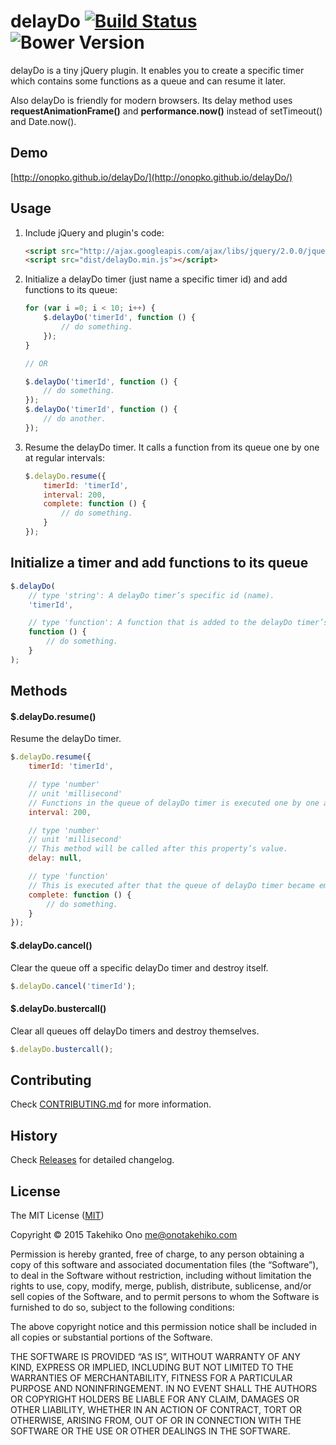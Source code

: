 # delayDo [![Build Status](https://secure.travis-ci.org/onopko/delayDo.svg?branch=master)](https://travis-ci.org/onopko/delayDo) ![Bower Version](https://badge.fury.io/bo/delay-do.svg)

delayDo is a tiny jQuery plugin. It enables you to create a specific timer which contains some functions as a queue and can resume it later.

Also delayDo is friendly for modern browsers. Its delay method uses __requestAnimationFrame()__ and __performance.now()__ instead of setTimeout() and Date.now().

## Demo

[http://onopko.github.io/delayDo/](http://onopko.github.io/delayDo/)


## Usage

1. Include jQuery and plugin's code:

	```html
	<script src="http://ajax.googleapis.com/ajax/libs/jquery/2.0.0/jquery.min.js"></script>
	<script src="dist/delayDo.min.js"></script>
	```
2. Initialize a delayDo timer (just name a specific timer id) and add functions to its queue:

	```javascript
	for (var i =0; i < 10; i++) {
		$.delayDo('timerId', function () {
			// do something.
		});
	}

	// OR

	$.delayDo('timerId', function () {
		// do something.
	});
	$.delayDo('timerId', function () {
		// do another.
	});
	```
3. Resume the delayDo timer. It calls a function from its queue one by one at regular intervals:

	```javascript
	$.delayDo.resume({
		timerId: 'timerId',
		interval: 200,
		complete: function () {
			// do something.
		}
	});
	```

## Initialize a timer and add functions to its queue

```javascript
$.delayDo(
	// type 'string': A delayDo timer’s specific id (name).
	'timerId',

	// type 'function': A function that is added to the delayDo timer’s queue.
	function () {
		// do something.
	}
);
```

## Methods

#### $.delayDo.resume()

Resume the delayDo timer.

```javascript
$.delayDo.resume({
	timerId: 'timerId',

	// type 'number'
	// unit 'millisecond'
	// Functions in the queue of delayDo timer is executed one by one at this interval.
	interval: 200,

	// type 'number'
	// unit 'millisecond'
	// This method will be called after this property’s value.
	delay: null,

	// type 'function'
	// This is executed after that the queue of delayDo timer became empty.
	complete: function () {
		// do something.
	}
});
```

#### $.delayDo.cancel()

Clear the queue off a specific delayDo timer and destroy itself.

```javascript
$.delayDo.cancel('timerId');
```

#### $.delayDo.bustercall()

Clear all queues off delayDo timers and destroy themselves.

```javascript
$.delayDo.bustercall();
```

## Contributing

Check [CONTRIBUTING.md](https://github.com/onopko/delayDo/blob/master/CONTRIBUTING.md) for more information.

## History

Check [Releases](https://github.com/onopko/delayDo/releases) for detailed changelog.

## License

The MIT License ([MIT](http://www.opensource.org/licenses/mit-license.php))

Copyright © 2015 Takehiko Ono <me@onotakehiko.com>

Permission is hereby granted, free of charge, to any person obtaining a copy of this software and associated documentation files (the “Software”), to deal in the Software without restriction, including without limitation the rights to use, copy, modify, merge, publish, distribute, sublicense, and/or sell copies of the Software, and to permit persons to whom the Software is furnished to do so, subject to the following conditions:

The above copyright notice and this permission notice shall be included in all copies or substantial portions of the Software.

THE SOFTWARE IS PROVIDED “AS IS”, WITHOUT WARRANTY OF ANY KIND, EXPRESS OR IMPLIED, INCLUDING BUT NOT LIMITED TO THE WARRANTIES OF MERCHANTABILITY, FITNESS FOR A PARTICULAR PURPOSE AND NONINFRINGEMENT. IN NO EVENT SHALL THE AUTHORS OR COPYRIGHT HOLDERS BE LIABLE FOR ANY CLAIM, DAMAGES OR OTHER LIABILITY, WHETHER IN AN ACTION OF CONTRACT, TORT OR OTHERWISE, ARISING FROM, OUT OF OR IN CONNECTION WITH THE SOFTWARE OR THE USE OR OTHER DEALINGS IN THE SOFTWARE.
